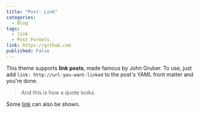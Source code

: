 ```yaml
---
title: "Post: Link"
categories:
  - Blog
tags:
  - link
  - Post Formats
link: https://github.com
published: False
---
```


This theme supports **link posts**, made famous by John Gruber. To use, just add `link: http://url-you-want-linked` to the post's YAML front matter and you're done.

> And this is how a quote looks.

Some [link](#) can also be shown.